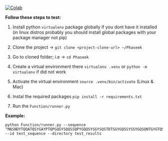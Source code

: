 [![Colab](https://img.shields.io/badge/COLAB-red?style=for-the-badge&logo=googlecolab)]( https://colab.research.google.com/gist/AMIRMOHAMMAD-OSS/22f560f374f08786c6c5992887cb7ca7/phaseek.ipynb)




**Follow these steps to test:**

1. Install python `virtualenv` package globally if you dont have it installed (in linux distros probably you should install global packages with your package manager not pip)

2. Clone the project -> `git clone <project-clone-url> ~/Phaseek
`

3. Go to cloned folder; i.e -> `cd Phaseek`

4. Create a virtual environment there `virtualenv .venv` or `python -m virtualenv` if did not work

5. Activate the virtual environment `source .venv/bin/activate` (Linux & Mac)

6. Instal the required packages `pip install -r requirements.txt`

7. Run the `Function/runner.py`

   
**Example:**

```shell
python Function/runner.py --sequence "MASNDYTQQATQSYGAYPTQPGQGYSQQSSQPYGQQSYSGYSQSTDTSGYGQSSYSSYGQSQNTGYGTQSTPQGYGSTGGYGSSQSSQSSYGQQSSYPGYGQQPAPSSTSGSYGSSSQSSSYGQPQSGSYSQQPSYGGQQQSYGQQQSYNPPQGYGQQNQYNSSSGGGGGGGGGGYGSGRGKGGKGLGGKGLGKGGAKRHRK" --id test_sequence --directory test_results

```
